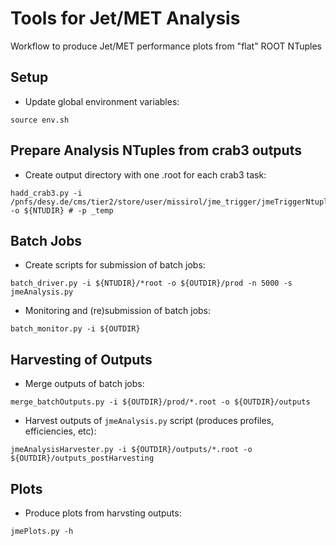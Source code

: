 # Tools for Jet/MET Analysis

Workflow to produce Jet/MET performance plots from "flat" ROOT NTuples

## Setup

* Update global environment variables:
```
source env.sh
```

## Prepare Analysis NTuples from crab3 outputs

* Create output directory with one .root for each crab3 task:
```
hadd_crab3.py -i /pnfs/desy.de/cms/tier2/store/user/missirol/jme_trigger/jmeTriggerNtuples/Phase2/trackingV2/191119/* -o ${NTUDIR} # -p _temp
```

## Batch Jobs

* Create scripts for submission of batch jobs:
```
batch_driver.py -i ${NTUDIR}/*root -o ${OUTDIR}/prod -n 5000 -s jmeAnalysis.py
```

* Monitoring and (re)submission of batch jobs:
```
batch_monitor.py -i ${OUTDIR}
```

## Harvesting of Outputs

* Merge outputs of batch jobs:
```
merge_batchOutputs.py -i ${OUTDIR}/prod/*.root -o ${OUTDIR}/outputs
```

* Harvest outputs of `jmeAnalysis.py` script (produces profiles, efficiencies, etc):
```
jmeAnalysisHarvester.py -i ${OUTDIR}/outputs/*.root -o ${OUTDIR}/outputs_postHarvesting
```

## Plots

* Produce plots from harvsting outputs:
```
jmePlots.py -h
```
